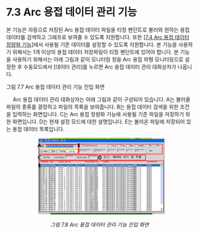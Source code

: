 ﻿# 7.3 Arc 용접 데이터 관리 기능

본 기능은 자동으로 저장된 Arc 용접 데이터 파일을 티칭 펜던트로 불러와 원하는 용접 데이터를 검색하고 그래프로 보여줄 수 있도록 지원합니다. 또한 [[7.4 Arc 용접 데이터 정량화 기능]](../4_Result_quantification/README.md)에서 사용될 기준 데이터를 설정할 수 있도록 지원합니다. 본 기능을 사용하기 위해서는 1개 이상의 용접 데이터 저장파일이 티칭 펜던트에 있어야 합니다.
본 기능을 사용하기 위해서는 아래 그림과 같이 모니터링 창을 Arc 용접 파형 모니터링으로 설정한 후 수동모드에서 [데이터 관리]를 누르면 Arc 용접 데이터 관리 대화상자가 나옵니다.

 

그림 7.7 Arc 용접 데이터 관리 기능 진입 화면



 
Arc 용접 데이터 관리 대화상자는 아래 그림과 같이 구성되어 있습니다. A는 불러올 파일의 종류를 결정하고 파일의 목록을 보여줍니다. B는 용접 데이터 검색을 위한 조건을 입력하는 화면입니다. C는 Arc 용접 정량화 기능에 사용될 기준 파일을 저장하기 위한 화면입니다. D는 현재 설정 모드에 대한 설명입니다. E는 불러온 파일에 저장되어 있는 용접 데이터 목록입니다.


<p align="center">
 <img src="../../.gitbook/assets/7_8.png" width="70%"></img>
 <em><p align="center">그림 7.8 Arc 용접 데이터 관리 기능 진입 화면</p></em>
</p>


